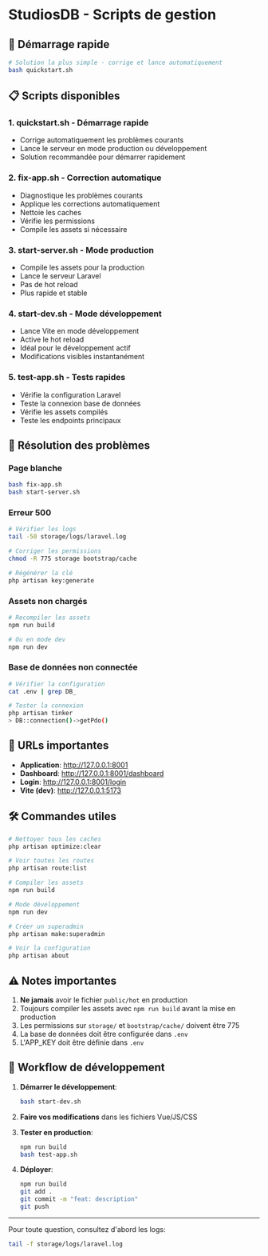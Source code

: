 # StudiosDB - Scripts de gestion

## 🚀 Démarrage rapide

```bash
# Solution la plus simple - corrige et lance automatiquement
bash quickstart.sh
```

## 📋 Scripts disponibles

### 1. **quickstart.sh** - Démarrage rapide
- Corrige automatiquement les problèmes courants
- Lance le serveur en mode production ou développement
- Solution recommandée pour démarrer rapidement

### 2. **fix-app.sh** - Correction automatique
- Diagnostique les problèmes courants
- Applique les corrections automatiquement
- Nettoie les caches
- Vérifie les permissions
- Compile les assets si nécessaire

### 3. **start-server.sh** - Mode production
- Compile les assets pour la production
- Lance le serveur Laravel
- Pas de hot reload
- Plus rapide et stable

### 4. **start-dev.sh** - Mode développement
- Lance Vite en mode développement
- Active le hot reload
- Idéal pour le développement actif
- Modifications visibles instantanément

### 5. **test-app.sh** - Tests rapides
- Vérifie la configuration Laravel
- Teste la connexion base de données
- Vérifie les assets compilés
- Teste les endpoints principaux

## 🔧 Résolution des problèmes

### Page blanche
```bash
bash fix-app.sh
bash start-server.sh
```

### Erreur 500
```bash
# Vérifier les logs
tail -50 storage/logs/laravel.log

# Corriger les permissions
chmod -R 775 storage bootstrap/cache

# Régénérer la clé
php artisan key:generate
```

### Assets non chargés
```bash
# Recompiler les assets
npm run build

# Ou en mode dev
npm run dev
```

### Base de données non connectée
```bash
# Vérifier la configuration
cat .env | grep DB_

# Tester la connexion
php artisan tinker
> DB::connection()->getPdo()
```

## 📍 URLs importantes

- **Application**: http://127.0.0.1:8001
- **Dashboard**: http://127.0.0.1:8001/dashboard
- **Login**: http://127.0.0.1:8001/login
- **Vite (dev)**: http://127.0.0.1:5173

## 🛠 Commandes utiles

```bash
# Nettoyer tous les caches
php artisan optimize:clear

# Voir toutes les routes
php artisan route:list

# Compiler les assets
npm run build

# Mode développement
npm run dev

# Créer un superadmin
php artisan make:superadmin

# Voir la configuration
php artisan about
```

## ⚠️ Notes importantes

1. **Ne jamais** avoir le fichier `public/hot` en production
2. Toujours compiler les assets avec `npm run build` avant la mise en production
3. Les permissions sur `storage/` et `bootstrap/cache/` doivent être 775
4. La base de données doit être configurée dans `.env`
5. L'APP_KEY doit être définie dans `.env`

## 🔄 Workflow de développement

1. **Démarrer le développement**:
   ```bash
   bash start-dev.sh
   ```

2. **Faire vos modifications** dans les fichiers Vue/JS/CSS

3. **Tester en production**:
   ```bash
   npm run build
   bash test-app.sh
   ```

4. **Déployer**:
   ```bash
   npm run build
   git add .
   git commit -m "feat: description"
   git push
   ```

---

Pour toute question, consultez d'abord les logs:
```bash
tail -f storage/logs/laravel.log
```
